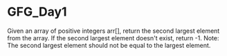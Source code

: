 # GFG_Day1
Given an array of positive integers arr[], return the second largest element from the array. If the second largest element doesn't exist, return -1.  Note: The second largest element should not be equal to the largest element.

